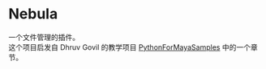 # Nebula
一个文件管理的插件。  
这个项目启发自 Dhruv Govil 的教学项目 [PythonForMayaSamples](https://github.com/dgovil/PythonForMayaSamples) 中的一个章节。
